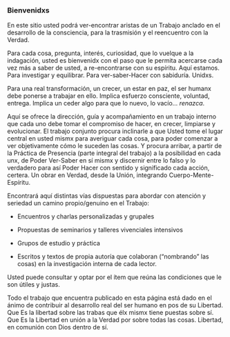 ### Bienvenidxs

En este sitio usted podrá ver-encontrar  aristas de un Trabajo anclado en el desarrollo de la consciencia, para la trasmisión y el reencuentro con la Verdad.

Para cada cosa, pregunta, interés, curiosidad, que lo vuelque a la indagación, usted es bienvenidx con el paso que le permita acercarse cada vez más a saber de usted, a re-encontrarse con su espíritu. Aquí estamos. Para investigar y equilibrar.
            Para ver-saber-Hacer con sabiduría. Unidxs.

Para una real transformación, un crecer, un estar en paz, el ser humanx debe ponerse a trabajar en ello. Implica esfuerzo consciente, voluntad, entrega. Implica un ceder algo para que lo nuevo, lo vacío… _renazca_.

Aquí se ofrece la dirección, guía y acompañamiento en un trabajo interno que cada uno debe tomar el compromiso de hacer, en crecer, limpiarse y evolucionar. El trabajo conjunto procura inclinarle a que Usted tome el lugar central en usted mismx para averiguar cada cosa, para poder comenzar a ver objetivamente cómo le suceden las cosas. Y procura arribar, a partir de la Práctica de Presencia (parte integral del trabajo) a la posibilidad en cada unx, de Poder Ver-Saber en sí mismx y discernir entre lo falso y lo verdadero para así Poder Hacer con sentido y significado cada acción, certera. Un obrar en Verdad, desde la Unión, integrando Cuerpo-Mente-Espíritu.

Encontrará aquí distintas vías dispuestas para abordar con atención y seriedad un camino propio/genuino en el Trabajo:

- Encuentros y charlas personalizadas y grupales

- Propuestas de seminarios y talleres vivenciales intensivos

- Grupos de estudio y práctica

- Escritos y textos de propia autoría que colaboran (“nombrando” las cosas) en la investigación interna de cada lector.

Usted puede consultar y optar por el ítem que reúna las condiciones que le son útiles y justas.

Todo el trabajo que encuentra publicado en esta página está dado en el ánimo de contribuir al desarrollo real del ser humano en pos de su Libertad.
Que Es la libertad sobre las trabas que élx mismx tiene puestas sobre sí.
Que Es la Libertad en unión a la Verdad por sobre todas las cosas.
Libertad, en comunión con Dios dentro de sí.
